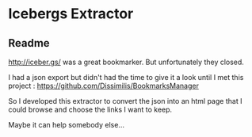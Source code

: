 # Icebergs Extractor
## Readme
http://iceber.gs/ was a great bookmarker. But unfortunately they closed.

I had a json export but didn't had the time to give it a look until I met this project : https://github.com/Dissimilis/BookmarksManager

So I developed this extractor to convert the json into an html page that I could browse and choose the links I want to keep.

Maybe it can help somebody else...